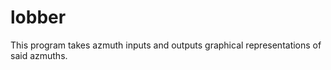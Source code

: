 lobber
======

This program takes azmuth inputs and outputs graphical representations of said azmuths.
